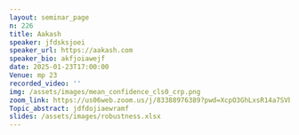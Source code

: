 ```yaml
---
layout: seminar_page
n: 226
title: Aakash
speaker: jfdsksjoei
speaker_url: https://aakash.com
speaker_bio: akfjoiawejf
date: 2025-01-23T17:00:00
Venue: mp 23
recorded_video: ''
img: /assets/images/mean_confidence_cls0_crp.png
zoom_link: https://us06web.zoom.us/j/83388976389?pwd=XcpO3GhLxsR14a7SVbPx33HQQa1jbt.1
Topic_abstract: jdfdojiaewramf
slides: /assets/images/robustness.xlsx
---
```


